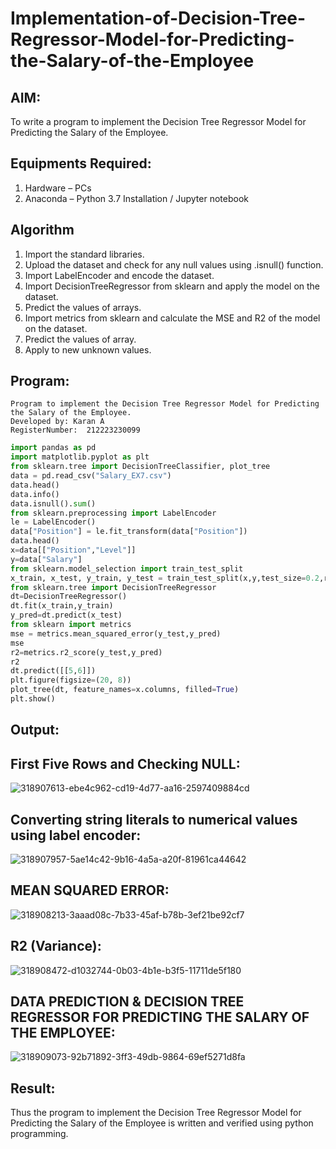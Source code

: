 # Implementation-of-Decision-Tree-Regressor-Model-for-Predicting-the-Salary-of-the-Employee

## AIM:
To write a program to implement the Decision Tree Regressor Model for Predicting the Salary of the Employee.

## Equipments Required:
1. Hardware – PCs
2. Anaconda – Python 3.7 Installation / Jupyter notebook

## Algorithm
1. Import the standard libraries.
2. Upload the dataset and check for any null values using .isnull() function.
3. Import LabelEncoder and encode the dataset.
4. Import DecisionTreeRegressor from sklearn and apply the model on the dataset.
5. Predict the values of arrays.
6. Import metrics from sklearn and calculate the MSE and R2 of the model on the dataset.
7. Predict the values of array.
8. Apply to new unknown values.


## Program:
```
Program to implement the Decision Tree Regressor Model for Predicting the Salary of the Employee.
Developed by: Karan A
RegisterNumber:  212223230099
```
```python
import pandas as pd
import matplotlib.pyplot as plt
from sklearn.tree import DecisionTreeClassifier, plot_tree
data = pd.read_csv("Salary_EX7.csv")
data.head()
data.info()
data.isnull().sum()
from sklearn.preprocessing import LabelEncoder
le = LabelEncoder()
data["Position"] = le.fit_transform(data["Position"])
data.head()
x=data[["Position","Level"]]
y=data["Salary"]
from sklearn.model_selection import train_test_split
x_train, x_test, y_train, y_test = train_test_split(x,y,test_size=0.2,random_state=2)
from sklearn.tree import DecisionTreeRegressor
dt=DecisionTreeRegressor()
dt.fit(x_train,y_train)
y_pred=dt.predict(x_test)
from sklearn import metrics
mse = metrics.mean_squared_error(y_test,y_pred)
mse
r2=metrics.r2_score(y_test,y_pred)
r2
dt.predict([[5,6]])
plt.figure(figsize=(20, 8))
plot_tree(dt, feature_names=x.columns, filled=True)
plt.show()
```

## Output:
## First Five Rows and Checking NULL:
![318907613-ebe4c962-cd19-4d77-aa16-2597409884cd](https://github.com/user-attachments/assets/65400d24-5f48-4031-9578-005db127c0d1)


## Converting string literals to numerical values using label encoder:
![318907957-5ae14c42-9b16-4a5a-a20f-81961ca44642](https://github.com/user-attachments/assets/c82d77d4-0361-4f05-a8d2-3486df219a61)


## MEAN SQUARED ERROR:
![318908213-3aaad08c-7b33-45af-b78b-3ef21be92cf7](https://github.com/user-attachments/assets/b7b4d15a-25cc-4199-b885-c2f72818e7d1)

## R2 (Variance):
![318908472-d1032744-0b03-4b1e-b3f5-11711de5f180](https://github.com/user-attachments/assets/445b5a4d-c708-402d-80f6-6907ae16baf0)

## DATA PREDICTION & DECISION TREE REGRESSOR FOR PREDICTING THE SALARY OF THE EMPLOYEE:
![318909073-92b71892-3ff3-49db-9864-69ef5271d8fa](https://github.com/user-attachments/assets/16d66020-ddf3-4ed5-a621-d73e84d60850)



## Result:
Thus the program to implement the Decision Tree Regressor Model for Predicting the Salary of the Employee is written and verified using python programming.
